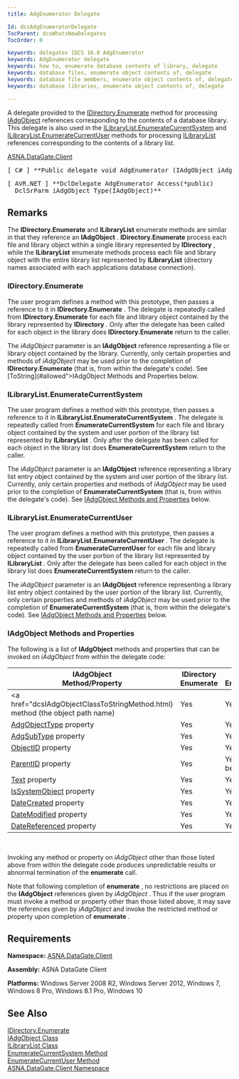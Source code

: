 ```yaml
---
title: AdgEnumerator Delegate

Id: dcsAdgEnumeratorDelegate
TocParent: dcsWhatsNewDelegates
TocOrder: 0

keywords: delegates [DCS 16.0 AdgEnumerator
keywords: AdgEnumerator delegate
keywords: how to, enumerate database contents of library, delegate
keywords: database files, enumerate object contents of, delegate
keywords: database file members, enumerate object contents of, delegate
keywords: database libraries, enumerate object contents of, delegate

---
```


A delegate provided to the [IDirectory.Enumerate](idirectory-class-enumerate-method.html) method for processing [IAdgObject](iadg-object-class.html) references corresponding to the contents of a database library. This delegate is also used in the [ILibraryList.EnumerateCurrentSystem](ilibrary-list-class-enumerate-current-system-method.html) and [ILibraryList.EnumerateCurrentUser](ilibrary-list-class-enumerate-current-user-method.html) methods for processing [ILibraryList](ilibrary-list-class.html) references corresponding to the contents of a library list.

[ASNA.DataGate.Client](datagate-client-namespace.html) 
<pre class="prettyprint">
[ C# ] **Public delegate void AdgEnumerator (IAdgObject iAdgObject);** </pre>
<pre class="prettyprint">
[ AVR.NET ] **DclDelegate AdgEnumerator Access(*public)
  DclSrParm iAdgObject Type(IAdgObject)** </pre>

## Remarks

The **IDirectory.Enumerate** and **ILibraryList** enumerate methods are similar in that they reference an **IAdgObject** . **IDirectory.Enumerate** process each file and library object within a single library represented by **IDirectory** , while the **ILibraryList** enumerate methods process each file and library object with the entire library list represented by **ILibraryList** (directory names associated with each applications database connection). 

### IDirectory.Enumerate
The user program defines a method with this prototype, then passes a reference to it in **IDirectory.Enumerate** . The delegate is repeatedly called from **IDirectory.Enumerate** for each file and library object contained by the library represented by **IDirectory** . Only after the delegate has been called for each object in the library does **IDirectory.Enumerate** return to the caller. 

The *iAdgObject* parameter is an **IAdgObject** reference representing a file or library object contained by the library. Currently, only certain properties and methods of *iAdgObject* may be used prior to the completion of **IDirectory.Enumerate** (that is, from within the delegate's code). See [ToString](#allowed">IAdgObject Methods and Properties</a> below.
<br />

### ILibraryList.EnumerateCurrentSystem
The user program defines a method with this prototype, then passes a reference to it in **ILibraryList.EnumerateCurrentSystem** . The delegate is repeatedly called from **EnumerateCurrentSystem** for each file and library object contained by the system and user portion of the library list represented by **ILibraryList** . Only after the delegate has been called for each object in the library list does **EnumerateCurrentSystem** return to the caller. 

The *iAdgObject* parameter is an **IAdgObject** reference representing a library list entry object contained by the system and user portion of the library list. Currently, only certain properties and methods of *iAdgObject* may be used prior to the completion of **EnumerateCurrentSystem** (that is, from within the delegate's code). See <a href="#allowed">IAdgObject Methods and Properties</a> below. 

### ILibraryList.EnumerateCurrentUser
The user program defines a method with this prototype, then passes a reference to it in **ILibraryList.EnumerateCurrentUser** . The delegate is repeatedly called from **EnumerateCurrentUser** for each file and library object contained by the user portion of the library list represented by **ILibraryList** . Only after the delegate has been called for each object in the library list does **EnumerateCurrentSystem** return to the caller. 

The *iAdgObject* parameter is an **IAdgObject** reference representing a library list entry object contained by the user portion of the library list. Currently, only certain properties and methods of *iAdgObject* may be used prior to the completion of **EnumerateCurrentSystem** (that is, from within the delegate's code). See <a href="#allowed">IAdgObject Methods and Properties</a> below.

###  <a name="allowed">IAdgObject Methods and Properties</a> 
The following is a list of **IAdgObject** methods and properties that can be invoked on *iAdgObject* from within the delegate code:
<br />



| IAdgObject<br /> 							Method/Property | IDirectory<br /> 							Enumerate | ILibraryList<br /> 							EnumerateCurrentSystem | ILibraryList<br /> 							EnumerateCurrentUser |
| ---- | ---- | ---- | ---- |
| <a href="dcsIAdgObjectClassToStringMethod.html) method (the object path name) | Yes | Yes | Yes |
| [AdgObjectType](iadg-object-class-adg-object-type-property.html) property | Yes | Yes | Yes |
| [AdgSubType](iadg-object-class-adg-subtype-property.html) property | Yes | Yes | Yes |
| [ObjectID](iadg-object-class-object-idproperty.html) property | Yes | Yes | Yes |
| [ParentID](iadg-object-class-parent-idproperty.html) property | Yes | Yes, except root library will be zero. | Yes, except root library will be zero. |
| [Text](iadg-object-class-text-property.html) property | Yes | Yes | Yes |
| [IsSystemObject](iadg-object-class-isSystem-object-property.html) property | Yes | Yes | Yes |
| [DateCreated](iadg-object-class-date-created-property.html) property | Yes | Yes | Yes |
| [DateModified](iadg-object-class-date-modified-property.html) property | Yes | Yes | Yes |
| [DateReferenced](iadg-object-class-date-referenced-property.html) property | Yes | Yes | Yes |



<br />

Invoking any method or property on *iAdgObject* other than those listed above from within the delegate code produces unpredictable results or abnormal termination of the **enumerate** call.

Note that following completion of **enumerate** , no restrictions are placed on the **IAdgObject** references given by *iAdgObject* . Thus if the user program must invoke a method or property other than those listed above, it may save the references given by *iAdgObject* and invoke the restricted method or property upon completion of **enumerate** .
## Requirements

**Namespace:** [ASNA.DataGate.Client](datagate-client-namespace.html) 

**Assembly:** ASNA DataGate Client

**Platforms:** Windows Server 2008 R2, Windows Server 2012, Windows 7, Windows 8 Pro, Windows 8.1 Pro, Windows 10
## See Also


[IDirectory.Enumerate](idirectory-class-enumerate-method.html)
      <br />
[IAdgObject Class](iadg-object-class.html)
      <br />
[ILibraryList Class](ilibrary-list-class.html)
      <br />
      [EnumerateCurrentSystem 
					Method](ilibrary-list-class-enumerate-current-system-method.html)
      <br />
      [EnumerateCurrentUser 
					Method](ilibrary-list-class-enumerate-current-user-method.html)
      <br />
[ASNA.DataGate.Client Namespace](datagate-client-namespace.html)

